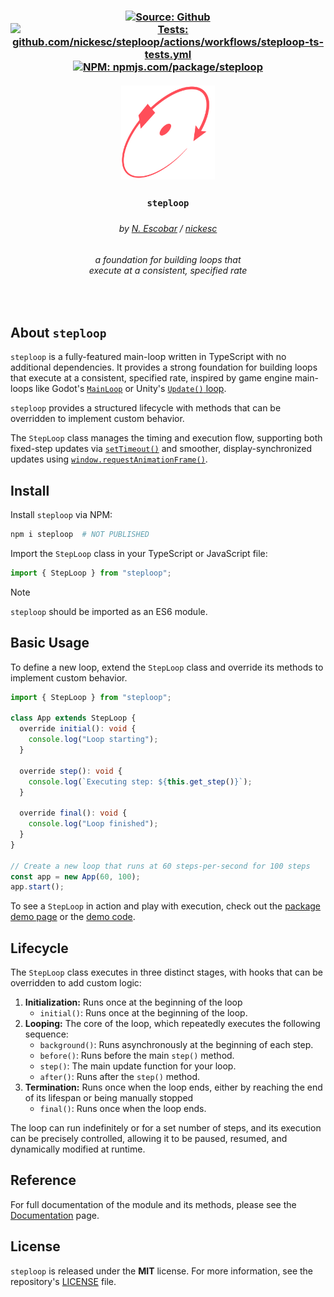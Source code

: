 <h3 align="center" >
  <div>
    <a href="https://github.com/nickesc/steploop"><img alt="Source: Github" src="https://img.shields.io/badge/source-github-brightgreen?style=for-the-badge&logo=github&labelColor=%23505050"></a>
    <a href="https://github.com/nickesc/steploop/actions/workflows/steploop-ts-tests.yml"><img alt="Tests: github.com/nickesc/steploop/actions/workflows/steploop-ts-tests.yml" src="https://img.shields.io/github/actions/workflow/status/nickesc/steploop/steploop-ts-tests.yml?logo=github&label=tests&logoColor=white&style=for-the-badge&labelColor=%23505050"></a>
    <br>
    <a href="https://www.npmjs.com/package/steploop"><img alt="NPM: npmjs.com/package/steploop" src="https://img.shields.io/npm/v/steploop?style=for-the-badge&logo=npm&logoColor=white&label=npm&color=%23C12127&labelColor=%23505050"></a>
  </div>
  <br>
  <img src="./docs/icon.svg" width="150px">
  <h3 align="center">
    <code>steploop</code>
  </h3>
  <h5 align="center">
    
  </h5>
  <h6 align="center">
    by <a href="https://nickesc.github.io">N. Escobar</a> / <a href="https://github.com/nickesc">nickesc</a>
  </h6>
  <h6 align="center">
    a foundation for building loops that<br>
    execute at a consistent, specified rate
  </h6>
</h3>

<br>

## About `steploop`

`steploop` is a fully-featured main-loop written in TypeScript with no additional dependencies. It provides a strong foundation for building loops that execute at a consistent, specified rate, inspired by game engine main-loops like Godot's [`MainLoop`](https://docs.godotengine.org/en/stable/classes/class_mainloop.html) or Unity's [`Update()` loop](https://docs.unity3d.com/Manual/execution-order.html).

`steploop` provides a structured lifecycle with methods that can be overridden to implement custom behavior.

The `StepLoop` class manages the timing and execution flow, supporting both fixed-step updates via [`setTimeout()`](https://developer.mozilla.org/en-US/docs/Web/API/Window/setTimeout) and smoother, display-synchronized updates using [`window.requestAnimationFrame()`](https://developer.mozilla.org/en-US/docs/Web/API/Window/requestAnimationFrame).

## Install

Install `steploop` via NPM:

```sh
npm i steploop  # NOT PUBLISHED
```

Import the `StepLoop` class in your TypeScript or JavaScript file:

```ts
import { StepLoop } from "steploop";
```

> [!NOTE]
> `steploop` should be imported as an ES6 module.

## Basic Usage

To define a new loop, extend the `StepLoop` class and override its methods to implement custom behavior.

```ts
import { StepLoop } from "steploop";

class App extends StepLoop {
  override initial(): void {
    console.log("Loop starting");
  }

  override step(): void {
    console.log(`Executing step: ${this.get_step()}`);
  }

  override final(): void {
    console.log("Loop finished");
  }
}

// Create a new loop that runs at 60 steps-per-second for 100 steps
const app = new App(60, 100);
app.start();
```

To see a `StepLoop` in action and play with execution, check out the [package demo page](https://nickesc.github.io/steploop/) or the [demo code](/docs/script.js).

## Lifecycle

The `StepLoop` class executes in three distinct stages, with hooks that can be overridden to add custom logic:

1.  **Initialization:** Runs once at the beginning of the loop
    - `initial()`: Runs once at the beginning of the loop.
2.  **Looping:** The core of the loop, which repeatedly executes the following sequence:
    - `background()`: Runs asynchronously at the beginning of each step.
    - `before()`: Runs before the main `step()` method.
    - `step()`: The main update function for your loop.
    - `after()`: Runs after the `step()` method.
3.  **Termination:** Runs once when the loop ends, either by reaching the end of its lifespan or being manually stopped
    - `final()`: Runs once when the loop ends.

The loop can run indefinitely or for a set number of steps, and its execution can be precisely controlled, allowing it to be paused, resumed, and dynamically modified at runtime.

## Reference

For full documentation of the module and its methods, please see the [Documentation](/docs/documentation.md) page.

## License

`steploop` is released under the **MIT** license. For more information, see the repository's [LICENSE](/LICENSE) file.
